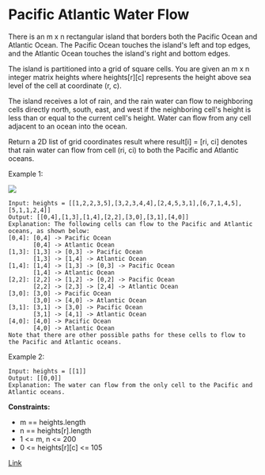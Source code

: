 # Pacific Atlantic Water Flow

There is an m x n rectangular island that borders both the Pacific Ocean and Atlantic Ocean. The Pacific Ocean touches
the island's left and top edges, and the Atlantic Ocean touches the island's right and bottom edges.

The island is partitioned into a grid of square cells. You are given an m x n integer matrix heights where heights[r][c]
represents the height above sea level of the cell at coordinate (r, c).

The island receives a lot of rain, and the rain water can flow to neighboring cells directly north, south, east, and
west if the neighboring cell's height is less than or equal to the current cell's height. Water can flow from any cell
adjacent to an ocean into the ocean.

Return a 2D list of grid coordinates result where result[i] = [ri, ci] denotes that rain water can flow from cell (ri,
ci) to both the Pacific and Atlantic oceans.

Example 1:

![](https://assets.leetcode.com/uploads/2021/06/08/waterflow-grid.jpg)
```
Input: heights = [[1,2,2,3,5],[3,2,3,4,4],[2,4,5,3,1],[6,7,1,4,5],[5,1,1,2,4]]
Output: [[0,4],[1,3],[1,4],[2,2],[3,0],[3,1],[4,0]]
Explanation: The following cells can flow to the Pacific and Atlantic oceans, as shown below:
[0,4]: [0,4] -> Pacific Ocean 
       [0,4] -> Atlantic Ocean
[1,3]: [1,3] -> [0,3] -> Pacific Ocean 
       [1,3] -> [1,4] -> Atlantic Ocean
[1,4]: [1,4] -> [1,3] -> [0,3] -> Pacific Ocean 
       [1,4] -> Atlantic Ocean
[2,2]: [2,2] -> [1,2] -> [0,2] -> Pacific Ocean 
       [2,2] -> [2,3] -> [2,4] -> Atlantic Ocean
[3,0]: [3,0] -> Pacific Ocean 
       [3,0] -> [4,0] -> Atlantic Ocean
[3,1]: [3,1] -> [3,0] -> Pacific Ocean 
       [3,1] -> [4,1] -> Atlantic Ocean
[4,0]: [4,0] -> Pacific Ocean 
       [4,0] -> Atlantic Ocean
Note that there are other possible paths for these cells to flow to the Pacific and Atlantic oceans.
```

Example 2:

```
Input: heights = [[1]]
Output: [[0,0]]
Explanation: The water can flow from the only cell to the Pacific and Atlantic oceans.
```

**Constraints:**
- m == heights.length
- n == heights[r].length
- 1 <= m, n <= 200
- 0 <= heights[r][c] <= 105

[Link](https://leetcode.com/problems/pacific-atlantic-water-flow/description)
